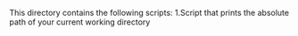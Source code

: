 This directory contains the following scripts:
1.Script that prints the absolute path of your current working directory
